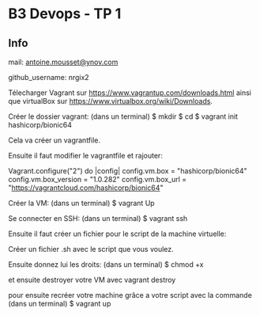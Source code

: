 # B3 Devops - TP 1
## Info
mail: antoine.mousset@ynov.com


github_username: nrgix2



Télecharger Vagrant sur https://www.vagrantup.com/downloads.html ainsi que virtualBox sur https://www.virtualbox.org/wiki/Downloads.


Créer le dossier vagrant:
(dans un terminal)
$ mkdir <nomdedossier>
$ cd <nomdedossier>
$ vagrant init hashicorp/bionic64

Cela va créer un vagrantfile.

Ensuite il faut modifier le vagrantfile et rajouter:

Vagrant.configure("2") do |config|
  config.vm.box = "hashicorp/bionic64"
  config.vm.box_version = "1.0.282"
  config.vm.box_url = "https://vagrantcloud.com/hashicorp/bionic64"
  
  Créer la VM:
  (dans un terminal)
  $ vagrant Up
  
  Se connecter en SSH: 
  (dans un terminal)
  $ vagrant ssh

Ensuite il faut créer un fichier pour le script de la machine virtuelle:

Créer un fichier .sh avec le script que vous voulez.

Ensuite donnez lui les droits:
(dans un terminal)
$ chmod +x <nomdefichier>
  
  et ensuite destroyer votre VM avec vagrant destroy 
  
  pour ensuite recréer votre machine grâce a votre script avec la commande 
  (dans un terminal)
  $ vagrant up
  

